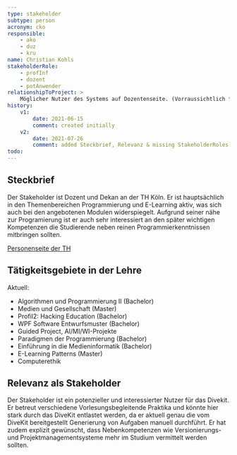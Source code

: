 ```yaml
---
type: stakeholder
subtype: person
acronym: cko
responsible: 
    - ako
    - duz
    - kru
name: Christian Kohls
stakeholderRole: 
    - profInf
    - dozent
    - potAnwender
relationshipToProject: >
    Möglicher Nutzer des Systems auf Dozentenseite. (Vorraussichtlich für AP2)
history:
    v1:
        date: 2021-06-15
        comment: created initially
    v2:
        date: 2021-07-26
        comment: added Steckbrief, Relevanz & missing StakeholderRoles
todo:   
---
```


## Steckbrief

Der Stakeholder ist Dozent und Dekan an der TH Köln. Er ist hauptsächlich in den Themenbereichen Programmierung und E-Learning aktiv, was sich auch bei den angebotenen Modulen widerspiegelt.
Aufgrund seiner nähe zur Programierung ist er auch sehr interessiert an den später wichtigen Kompetenzen die Studierende neben reinen Programmierkenntnissen mitbringen sollten.

[Personenseite der TH](https://www.th-koeln.de/personen/christian.kohls/)

## Tätigkeitsgebiete in der Lehre 

Aktuell:
* Algorithmen und Programmierung II (Bachelor)
* Medien und Gesellschaft (Master)
* Profil2: Hacking Education (Bachelor)
* WPF Software Entwurfsmuster (Bachelor)
* Guided Project, AI/MI/WI-Projekte
* Paradigmen der Programmierung (Bachelor)
* Einführung in die Medieninformatik (Bachelor)
* E-Learning Patterns (Master)
* Computerethik

## Relevanz als Stakeholder
Der Stakeholder ist ein potenzieller und interessierter Nutzer für das Divekit. Er betreut verschiedene Vorlesungsbegleitende Praktika und könnte hier stark durch das DiveKit entlastet werden, da er aktuell genau die vom DiveKit bereitgestellt Generierung von Aufgaben manuell durchführt.
Er hat zudem explizit gewünscht, dass Nebenkompetenzen wie Versionierungs- und Projektmanagementsysteme mehr im Studium vermittelt werden sollten.